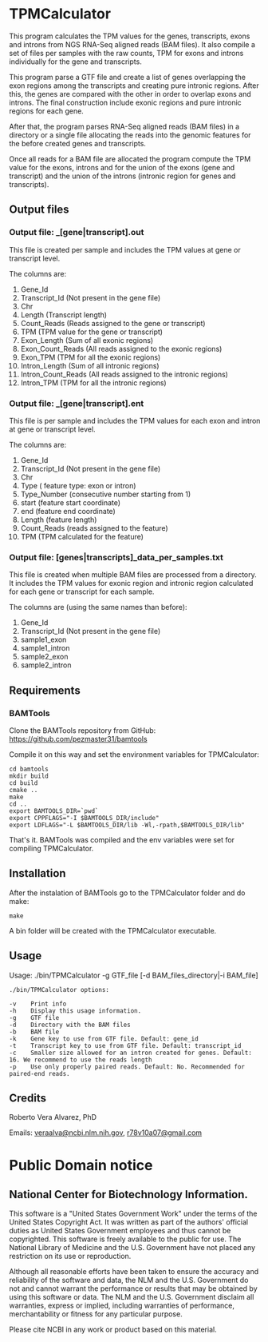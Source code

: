 TPMCalculator
===

This program calculates the TPM values for the genes, transcripts, exons and introns 
from NGS RNA-Seq aligned reads (BAM files). It also 
compile a set of files per samples with the raw counts, TPM for exons and 
introns individually for the gene and transcripts.    

This program parse a GTF file and create a list of genes overlapping the exon 
regions among the transcripts and creating pure intronic regions. After this, 
the genes are compared with the other in order to overlap exons and introns. 
The final construction include exonic regions and pure intronic regions for 
each gene.

After that, the program parses RNA-Seq aligned reads (BAM files) in a directory 
or a single file allocating the reads into the genomic features for the before 
created genes and transcripts.
 
Once all reads for a BAM file are allocated the program compute the TPM value 
for the exons, introns and for the union of the exons (gene and transcript) and 
the union of the introns (intronic region for genes and transcripts). 

## Output files

### Output file: _[gene|transcript].out
This file is created per sample and includes the TPM values at gene or 
transcript level. 

The columns are:

1. Gene_Id
2. Transcript_Id (Not present in the gene file)
3. Chr
4. Length (Transcript length)
5. Count_Reads (Reads assigned to the gene or transcript)
6. TPM (TPM value for the gene or transcript)
7. Exon_Length (Sum of all exonic regions)
8. Exon_Count_Reads (All reads assigned to the exonic regions)
9. Exon_TPM (TPM for all the exonic regions)
10. Intron_Length (Sum of all intronic regions)
11. Intron_Count_Reads (All reads assigned to the intronic regions)
12. Intron_TPM (TPM for all the intronic regions)

### Output file: _[gene|transcript].ent
This file is per sample and includes the TPM values for each exon and intron
at gene or transcript level.
 
The columns are:

1. Gene_Id
2. Transcript_Id (Not present in the gene file)
3. Chr
4. Type ( feature type: exon or intron)
5. Type_Number (consecutive number starting from 1)
6. start (feature start coordinate)
7. end (feature end coordinate)
8. Length (feature length)
9. Count_Reads (reads assigned to the feature)
10. TPM (TPM calculated for the feature)

### Output file: [genes|transcripts]_data_per_samples.txt
This file is created when multiple BAM files are processed from a directory.
It includes the TPM values for exonic region and intronic region 
calculated for each gene or transcript for each sample. 

The columns are (using the same names than before):

1. Gene_Id
2. Transcript_Id (Not present in the gene file)
3. sample1_exon
4. sample1_intron
5. sample2_exon
6. sample2_intron

## Requirements

### BAMTools

Clone the BAMTools repository from GitHub: https://github.com/pezmaster31/bamtools

Compile it on this way and set the environment variables for TPMCalculator:

    cd bamtools
    mkdir build
    cd build
    cmake ..
    make
    cd ..
    export BAMTOOLS_DIR=`pwd`
    export CPPFLAGS="-I $BAMTOOLS_DIR/include"
    export LDFLAGS="-L $BAMTOOLS_DIR/lib -Wl,-rpath,$BAMTOOLS_DIR/lib"

That's it. BAMTools was compiled and the env variables were set for compiling
TPMCalculator.

## Installation

After the instalation of BAMTools go to the TPMCalculator folder and do make:

    make

A bin folder will be created with the TPMCalculator executable.

## Usage

Usage: ./bin/TPMCalculator -g GTF_file [-d BAM_files_directory|-i BAM_file] 

    ./bin/TPMCalculator options:

    -v    Print info
    -h    Display this usage information.
    -g    GTF file
    -d    Directory with the BAM files
    -b    BAM file
    -k    Gene key to use from GTF file. Default: gene_id
    -t    Transcript key to use from GTF file. Default: transcript_id
    -c    Smaller size allowed for an intron created for genes. Default: 16. We recommend to use the reads length
    -p    Use only properly paired reads. Default: No. Recommended for paired-end reads.

## Credits

Roberto Vera Alvarez, PhD

Emails: veraalva@ncbi.nlm.nih.gov, r78v10a07@gmail.com

# Public Domain notice

## National Center for Biotechnology Information.

This software is a "United States Government Work" under the terms of the United States
Copyright Act. It was written as part of the authors' official duties as United States
Government employees and thus cannot be copyrighted. This software is freely available
to the public for use. The National Library of Medicine and the U.S. Government have not
placed any restriction on its use or reproduction.

Although all reasonable efforts have been taken to ensure the accuracy and reliability
of the software and data, the NLM and the U.S. Government do not and cannot warrant the
performance or results that may be obtained by using this software or data. The NLM and
the U.S. Government disclaim all warranties, express or implied, including warranties
of performance, merchantability or fitness for any particular purpose.

Please cite NCBI in any work or product based on this material.

